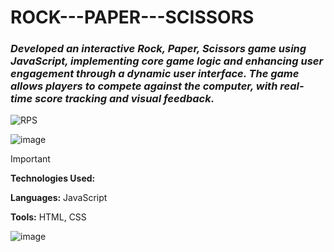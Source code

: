 # ROCK---PAPER---SCISSORS

### _Developed an interactive Rock, Paper, Scissors game using JavaScript, implementing core game logic and enhancing user engagement through a dynamic user interface. The game allows players to compete against the computer, with real-time score tracking and visual feedback._

![RPS](https://github.com/user-attachments/assets/a4beac22-9b79-4efc-8cc6-db06d372ee04)

![image](https://github.com/user-attachments/assets/5cb7899f-06bc-4536-b0d4-b7b1f86b4b9b)

> [!IMPORTANT]
>
> **Technologies Used:**
>
> **Languages:** JavaScript
>
> **Tools:** HTML, CSS


![image](https://github.com/user-attachments/assets/16624fd1-83c7-4a6d-a55d-8f737ed32765)
